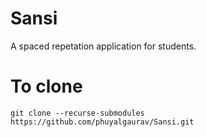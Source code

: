 # Sansi
A spaced repetation application for students.

# To clone
`git clone --recurse-submodules https://github.com/phuyalgaurav/Sansi.git`
